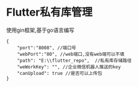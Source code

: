 # Flutter私有库管理

使用gin框架,基于go语言编写

```
{
    "port":"8008", //端口号
    "webPort":"80", //web端口,没有web端可以不填
    "path": "E:\\flutter_repo",  //私有库存储路径
    "weWorkKey": "", //企业微信机器人推送的key
    "canUpload": true //是否可以上传包
}
```